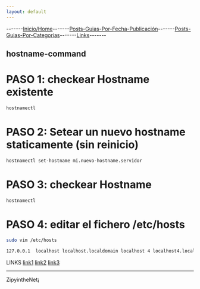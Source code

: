 ```yaml
---
layout: default
---
```

-------[Inicio/Home](./../index.html)-------[Posts-Guias-Por-Fecha-Publicación](./../posts.html)-------[Posts-Guias-Por-Categorias](./../categorias.html)-------[Links](./../links.html)-------

## hostname-command

# PASO 1: checkear Hostname existente

```bash
hostnamectl
```

# PASO 2: Setear un nuevo hostname staticamente (sin reinicio)

```bash
hostnamectl set-hostname mi.nuevo-hostname.servidor
```

# PASO 3: checkear Hostname

```bash
hostnamectl
```

# PASO 4: editar el fichero /etc/hosts

```bash
sudo vim /etc/hosts
```

```bash
127.0.0.1  localhost localhost.localdomain localhost 4 localhost4.localdomain4 mi.nuevo-hostname.servidor
```

LINKS
[link1](https://phoenixnap.com/kb/how-to-set-or-change-a-hostname-in-centos-7)
[link2](https://www.tecmint.com/set-change-hostname-in-centos-7/)
[link3](https://www.asplhosting.com/portal/en/cambiar-hostname-en-tu-centos-7)

-----------------------------------------------------------------------------

ZipyintheNet¡
